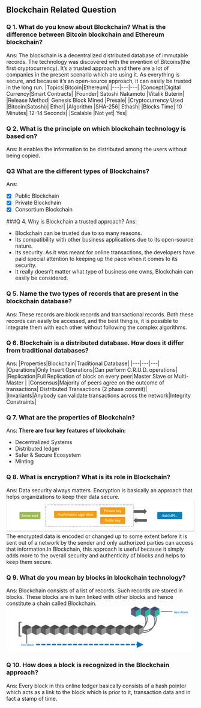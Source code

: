## Blockchain Related Question

### Q 1. What do you know about Blockchain? What is the difference between Bitcoin blockchain and Ethereum blockchain?

Ans: The blockchain is a decentralized distributed database of immutable records. The technology was discovered with the invention of Bitcoins(the first cryptocurrency). It’s a trusted approach and there are a lot of companies in the present scenario which are using it. As everything is secure, and because it’s an open-source approach, it can easily be trusted in the long run.
|Topics|Bitcoin|Ethereum|
|---|---|---|
|Concept|Digital Currency|Smart Contracts|
|Founder| Satoshi Nakamoto |Vitalik Buterin|
|Release Method| Genesis Block Mined |Presale|
|Cryptocurrency Used |Bitcoin(Satoshi)| Ether|
|Algorithm |SHA-256| Ethash|
|Blocks Time| 10 Minutes| 12-14 Seconds|
|Scalable |Not yet| Yes|

### Q 2. What is the principle on which blockchain technology is based on?

Ans: It enables the information to be distributed among the users without being copied.

### Q3 What are the different types of Blockchains?

Ans:

- [x] Public Blockchain
- [x] Private Blockchain
- [x] Consortium Blockchain

###Q 4. Why is Blockchain a trusted approach?
Ans:

- Blockchain can be trusted due to so many reasons.
- Its compatibility with other business applications due to its open-source nature.
- Its security. As it was meant for online transactions, the developers have paid special attention to keeping up the pace when it comes to its security.
- It really doesn’t matter what type of business one owns, Blockchain can easily be considered.

### Q 5. Name the two types of records that are present in the blockchain database?

Ans: These records are block records and transactional records. Both these records can easily be accessed, and the best thing is, it is possible to integrate them with each other without following the complex algorithms.

### Q 6. Blockchain is a distributed database. How does it differ from traditional databases?

Ans:
|Properties|Blockchain|Traditional Database|
|---|---|---|
|Operations|Only Insert Operations|Can perform C.R.U.D. operations|
|Replication|Full Replication of block on every peer|Master Slave or Multi-Master |
|Consensus|Majority of peers agree on the outcome of transactions| Distributed Transactions (2 phase commit)|
|Invariants|Anybody can validate transactions across the network|Integrity Constraints|

### Q 7. What are the properties of Blockchain?

Ans: <b>There are four key features of blockchain:</b>

- Decentralized Systems
- Distributed ledger
- Safer & Secure Ecosystem
- Minting

### Q 8. What is encryption? What is its role in Blockchain?

Ans: Data security always matters. Encryption is basically an approach that helps organizations to keep their data secure.
![alt](./img/cryptography-top-blockchain-interview-questions-edureka.png)
The encrypted data is encoded or changed up to some extent before it is sent out of a network by the sender and only authorized parties can access that information.In Blockchain, this approach is useful because it simply adds more to the overall security and authenticity of blocks and helps to keep them secure.

### Q 9. What do you mean by blocks in blockchain technology?

Ans: Blockchain consists of a list of records. Such records are stored in blocks. These blocks are in turn linked with other blocks and hence constitute a chain called Blockchain.
![alt](./img/Blocks-top-interview-questions-edureka-1.png)

### Q 10. How does a block is recognized in the Blockchain approach?

Ans: Every block in this online ledger basically consists of a hash pointer which acts as a link to the block which is prior to it, transaction data and in fact a stamp of time.
